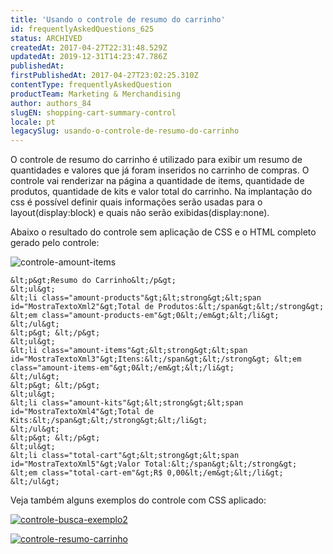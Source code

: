 ```yaml
---
title: 'Usando o controle de resumo do carrinho'
id: frequentlyAskedQuestions_625
status: ARCHIVED
createdAt: 2017-04-27T22:31:48.529Z
updatedAt: 2019-12-31T14:23:47.786Z
publishedAt: 
firstPublishedAt: 2017-04-27T23:02:25.310Z
contentType: frequentlyAskedQuestion
productTeam: Marketing & Merchandising
author: authors_84
slugEN: shopping-cart-summary-control
locale: pt
legacySlug: usando-o-controle-de-resumo-do-carrinho
---
```


O controle de resumo do carrinho é utilizado para exibir um resumo de quantidades e valores que já foram inseridos no carrinho de compras. O controle vai renderizar na página a quantidade de items, quantidade de produtos, quantidade de kits e valor total do carrinho. Na implantação do css é possível definir quais informações serão usadas para o layout(display:block) e quais não serão exibidas(display:none).

Abaixo o resultado do controle sem aplicação de CSS e o HTML completo gerado pelo controle:

![controle-amount-items](/wp-content/uploads/help-antigo/2014/02/controle-amount-items.png)

```
&lt;p&gt;Resumo do Carrinho&lt;/p&gt;
&lt;ul&gt;
&lt;li class="amount-products"&gt;&lt;strong&gt;&lt;span id="MostraTextoXml2"&gt;Total de Produtos:&lt;/span&gt;&lt;/strong&gt; &lt;em class="amount-products-em"&gt;0&lt;/em&gt;&lt;/li&gt;
&lt;/ul&gt;
&lt;p&gt; &lt;/p&gt;
&lt;ul&gt;
&lt;li class="amount-items"&gt;&lt;strong&gt;&lt;span id="MostraTextoXml3"&gt;Itens:&lt;/span&gt;&lt;/strong&gt; &lt;em class="amount-items-em"&gt;0&lt;/em&gt;&lt;/li&gt;
&lt;/ul&gt;
&lt;p&gt; &lt;/p&gt;
&lt;ul&gt;
&lt;li class="amount-kits"&gt;&lt;strong&gt;&lt;span id="MostraTextoXml4"&gt;Total de Kits:&lt;/span&gt;&lt;/strong&gt;&lt;/li&gt;
&lt;/ul&gt;
&lt;p&gt; &lt;/p&gt;
&lt;ul&gt;
&lt;li class="total-cart"&gt;&lt;strong&gt;&lt;span id="MostraTextoXml5"&gt;Valor Total:&lt;/span&gt;&lt;/strong&gt; &lt;em class="total-cart-em"&gt;R$ 0,00&lt;/em&gt;&lt;/li&gt;
&lt;/ul&gt;
```

Veja também alguns exemplos do controle com CSS aplicado:

[![controle-busca-exemplo2](/wp-content/uploads/help-antigo/2014/02/controle-busca-exemplo2.png)](/wp-content/uploads/help-antigo/2014/02/controle-busca-exemplo2.png "![controle-busca-exemplo2](/wp-content/uploads/help-antigo/2014/02/controle-busca-exemplo2.png)")

[![controle-resumo-carrinho](/wp-content/uploads/help-antigo/2014/02/controle-resumo-carrinho.png)](/wp-content/uploads/help-antigo/2014/02/controle-resumo-carrinho.png "![controle-resumo-carrinho](/wp-content/uploads/help-antigo/2014/02/controle-resumo-carrinho.png)")
